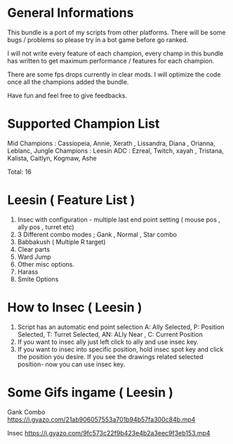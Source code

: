 # General Informations
This bundle is a port of my scripts from other platforms. There will be some bugs / problems so please try in a bot game before go ranked. 

I will not write every feature of each champion, every champ in this bundle has written to get maximum performance / features for each champion.

There are some fps drops currently in clear mods. I will optimize the code once all the champions added the bundle.


Have fun and feel free to give feedbacks.

# Supported Champion List
Mid Champions : Cassiopeia, Annie, Xerath , Lissandra, Diana , Orianna, Leblanc, 
Jungle Champions : Leesin
ADC : Ezreal, Twitch, xayah , Tristana, Kalista, Caitlyn, Kogmaw, Ashe  

Total: 16

# Leesin ( Feature List )
 1) Insec with configuration - multiple last end point setting ( mouse pos , ally pos , turret etc)
 2) 3 Different combo modes ; Gank , Normal , Star combo
 3) Babbakush ( Multiple R target)
 4) Clear parts
 5) Ward Jump
 6) Other misc options.
 7) Harass
 8) Smite Options
 
 
 # How to Insec ( Leesin )
 1) Script has an automatic end point selection A: Ally Selected, P: Position Selected,   T: Turret Selected,   AN: ALly Near ,      C: Current Position
 2) If you want to insec ally just left click to ally and use insec key.
 3) If you want to insec into specific position, hold insec spot key and click the position you desire. If you see the drawings related selected position- now you can use insec key.
 
# Some Gifs ingame ( Leesin )
Gank Combo
https://i.gyazo.com/21ab906057553a701b94b57fa300c84b.mp4


Insec
https://i.gyazo.com/9fc573c22f9b423e4b2a3eec9f3eb153.mp4
